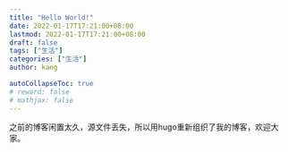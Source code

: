 ```yaml
---
title: "Hello World!"
date: 2022-01-17T17:21:00+08:00
lastmod: 2022-01-17T17:21:00+08:00
draft: false
tags: ["生活"]
categories: ["生活"]
author: kang

autoCollapseToc: true
# reward: false
# mathjax: false
---
```


之前的博客闲置太久，源文件丢失，所以用hugo重新组织了我的博客，欢迎大家。
